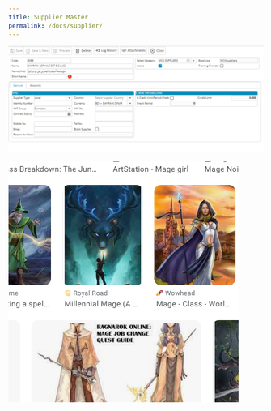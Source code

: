 ```yaml
---
title: Supplier Master
permalink: /docs/supplier/
---
```




![suppliermaster-1](.\images\supplier-1.png)

![image-20230913074041917](.\images\image-20230913074041917.png)
